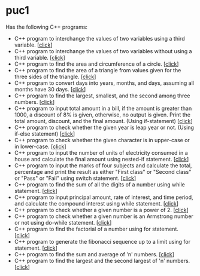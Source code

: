 # puc1
Has the following C++ programs:  
  - C++ program to interchange the values of two variables using a third variable. [[click](/1.cpp)]
  - C++ program to interchange the values of two variables without using a third variable. [[click](/2.cpp)]
  - C++ program to find the area and circumference of a circle. [[click](/3.cpp)]
  - C++ program to find the area of a triangle from values given for the three sides of the triangle. [[click](/4.cpp)]
  - C++ program to convert days into years, months, and days, assuming all months have 30 days. [[click](/5.cpp)]
  - C++ program to find the largest, smallest, and the second among three numbers. [[click](/6.cpp)]
  - C++ program to input total amount in a bill, if the amount is greater than 1000, a discount of 8% is given, otherwise, no output is given. Print the total amount, discount, and the final amount. (Using if-statement) [[click](/7.cpp)]
  - C++ program to check whether the given year is leap year or not. (Using if-else statement) [[click](/8.cpp)]
  - C++ program to check whether the given character is in upper-case or in lower-case. [[click](/9.cpp)]
  - C++ program to input the number of units of electricity consumed in a house and calculate the final amount using nested-if statement. [[click](/10.cpp)]
  - C++ program to input the marks of four subjects and calculate the total, percentage and print the result as either "First class" or "Second class" or "Pass" or "Fail" using switch statement. [[click](/11.cpp)]
  - C++ program to find the sum of all the digits of a number using while statement. [[click](/12.cpp)]
  - C++ program to input principal amount, rate of interest, and time period, and calculate the compound interest using while statement. [[click](/13.cpp)]
  - C++ program to check whether a given number is a power of 2. [[click](/14.cpp)]
  - C++ program to check whether a given number is an Armstrong number or not using do-while statement. [[click](/15.cpp)]
  - C++ program to find the factorial of a number using for statement. [[click](/16.cpp)]
  - C++ program to generate the fibonacci sequence up to a limit using for statement. [[click](/17.cpp)]
  - C++ program to find the sum and average of 'n' numbers. [[click](/18.cpp)]
  - C++ program to find the largest and the second largest of 'n' numbers. [[click](/19.cpp)]
